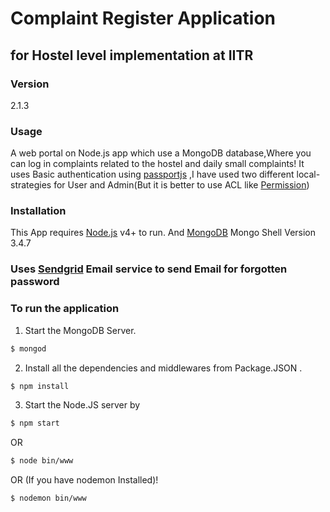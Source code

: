 # Complaint Register Application 
## for Hostel level implementation at IITR



### Version
2.1.3

### Usage
A web portal on Node.js app which use a MongoDB database,Where you can log in complaints related to the hostel and daily small complaints! It uses Basic authentication using [passportjs](http://passportjs.org/) ,I have used two different local-strategies for User and Admin(But it is better to use ACL like [Permission](https://www.npmjs.com/package/permission))

### Installation

This App requires [Node.js](https://nodejs.org/) v4+ to run.
And [MongoDB](https://www.mongodb.com/) Mongo Shell Version 3.4.7

### Uses [Sendgrid](https://sendgrid.com/) Email service to send Email for forgotten password


### To run the application
1) Start the MongoDB Server.  
```sh
$ mongod
```
2) Install all the dependencies and middlewares from Package.JSON .   
```sh
$ npm install
```
3) Start the Node.JS server by 
```sh
$ npm start
```  
OR   
```sh
$ node bin/www
```
OR (If you have nodemon Installed)!
```sh
$ nodemon bin/www
```
